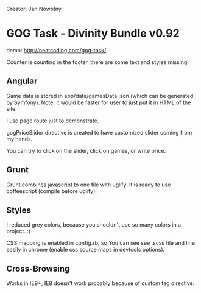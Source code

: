 Creator: Jan Nowotny

<h1>GOG Task - Divinity Bundle v0.92</h1>

demo: http://neatcoding.com/gog-task/

Counter is counting in the footer, there are some text and styles missing.


<h2>Angular</h2>

Game data is stored in app/data/gamesData.json (which can be generated by Symfony).
Note: it would be faster for user to just put it in HTML of the site.

I use page route just to demonstrate.

gogPriceSlider directive is created to have customized slider coming from my hands.

You can try to click on the slider, click on games, or write price.


<h2>Grunt</h2>

Grunt combines javascript to one file with uglify.
It is ready to use coffeescript (compile before uglify).


<h2>Styles</h2>

I reduced grey colors, because you shouldn't use so many colors in a project. :)

CSS mapping is enabled in config.rb, so You can see see .scss file and line easily in chrome (enable css source maps in devtools options).


<h2>Cross-Browsing</h2>

Works in IE9+, IE8 doesn't work probably because of custom tag directive.
